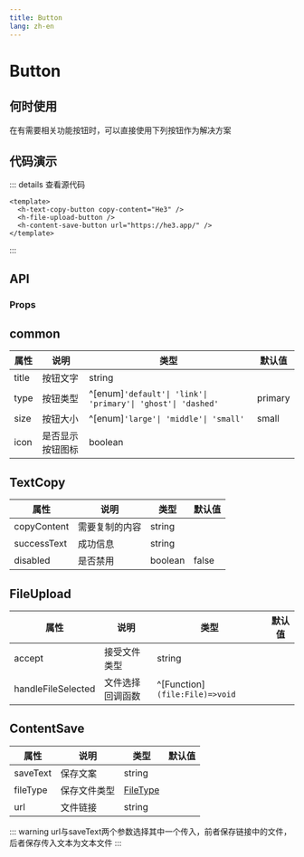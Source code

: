 ```yaml
---
title: Button
lang: zh-en
---
```

# Button

## 何时使用

在有需要相关功能按钮时，可以直接使用下列按钮作为解决方案

## 代码演示

<h-text-copy-button copy-content="He3" />
<h-file-upload-button />
<h-content-save-button url="https://he3.app/" />

::: details 查看源代码

```vue
<template>
  <h-text-copy-button copy-content="He3" />
  <h-file-upload-button />
  <h-content-save-button url="https://he3.app/" />
</template>

```

:::

## API

### Props

## common

| 属性  | 说明             | 类型                                                         | 默认值  |
| ----- | ---------------- | ----------------------------------------------------------- | ------- |
| title | 按钮文字         | string                                                       |         |
| type  | 按钮类型         | ^[enum]`'default'\| 'link'\| 'primary'\| 'ghost'\| 'dashed'` | primary |
| size  | 按钮大小         | ^[enum]`'large'\| 'middle'\| 'small'`                        | small   |
| icon  | 是否显示按钮图标 | boolean                                                      |         |

## TextCopy

| 属性        | 说明           | 类型    | 默认值 |
| ----------- | -------------- | ------- | ------ |
| copyContent | 需要复制的内容 | string  |        |
| successText | 成功信息       | string  |        |
| disabled    | 是否禁用       | boolean | false  |

## FileUpload

| 属性               | 说明             | 类型              | 默认值 |
| ------------------ | ---------------- | ----------------- | ------ |
| accept             | 接受文件类型     | string            |        |
| handleFileSelected | 文件选择回调函数 | ^[Function]`(file:File)=>void` |        |

## ContentSave

| 属性     | 说明         | 类型                                                                               | 默认值 |
| -------- | ------------ | ---------------------------------------------------------------------------------- | ------ |
| saveText | 保存文案     | string                                                                             |        |
| fileType | 保存文件类型 | [FileType](https://developer.mozilla.org/zh-CN/docs/Web/Media/Formats/Image_types) |        |
| url      | 文件链接     | string                                                                             |        |

::: warning
url与saveText两个参数选择其中一个传入，前者保存链接中的文件，后者保存传入文本为文本文件
:::
